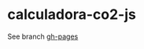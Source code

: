 # calculadora-co2-js

See branch [gh-pages](https://github.com/J0ANMM/calculadora-co2-js/tree/gh-pages)
